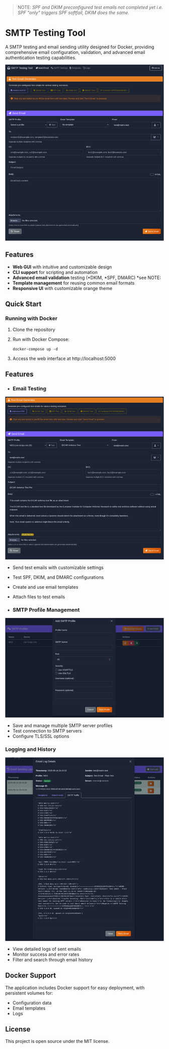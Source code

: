 > NOTE: *SPF and DKIM preconfigured test emails not completed yet i.e. SPF "only" triggers SPF softfail, DKIM does the same.*



# SMTP Testing Tool

A SMTP testing and email sending utility designed for Docker, providing comprehensive email configuration, validation, and advanced email authentication testing capabilities.


![Main Interface](screenshots/main_interface.png)

## Features

- **Web GUI** with intuitive and customizable design
- **CLI support** for scripting and automation
- **Advanced email validation** testing (*DKIM, *SPF, DMARC) *see NOTE:
- **Template management** for reusing common email formats
- **Responsive UI** with customizable orange theme

## Quick Start

### Running with Docker

1. Clone the repository
2. Run with Docker Compose:

   ```
   docker-compose up -d
   ```
3. Access the web interface at http://localhost:5000

## Features

* ### Email Testing


![Email Testing](screenshots/email_testing.png)

- Send test emails with customizable settings
- Test SPF, DKIM, and DMARC configurations
- Create and use email templates
- Attach files to test emails

- ### SMTP Profile Management


![SMTP Profiles](screenshots/smtp_profiles.png)

- Save and manage multiple SMTP server profiles
- Test connection to SMTP servers
- Configure TLS/SSL options

### Logging and History


![Email Logs](screenshots/email_logs.png)

- View detailed logs of sent emails
- Monitor success and error rates
- Filter and search through email history

## Docker Support

The application includes Docker support for easy deployment, with persistent volumes for:
- Configuration data
- Email templates
- Logs

## License

This project is open source under the MIT license.